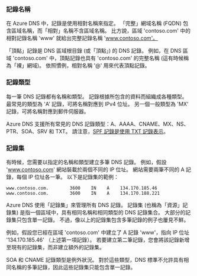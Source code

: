 ### <a name="record-names"></a>記錄名稱

在 Azure DNS 中，記錄是使用相對名稱來指定。 「完整」網域名稱 (FQDN) 包含區域名稱，而「相對」名稱不含區域名稱。 比方說，區域 'contoso.com' 中的相對記錄名稱 'www' 就給出完整記錄名稱 'www.contoso.com'。

「頂點」記錄是 DNS 區域根目錄 (或「頂點」) 的 DNS 記錄。 例如，在 DNS 區域 'contoso.com' 中，頂點記錄也具有 'contoso.com' 的完整名稱 (這有時候稱為「裸」網域)。  依照慣例，相對名稱 '@' 用來代表頂點記錄。

### <a name="record-types"></a>記錄類型

每一筆 DNS 記錄都有名稱和類型。 記錄根據所包含的資料而組織成各種類型。 最常見的類型為 'A' 記錄，可將名稱對應到 IPv4 位址。 另一個一般類型為 'MX' 記錄，可將名稱對應到郵件伺服器。

Azure DNS 支援所有常見的 DNS 記錄類型：A、AAAA、CNAME、MX、NS、PTR、SOA、SRV 和 TXT。 請注意，[SPF 記錄是使用 TXT 記錄表示](../articles/dns/dns-zones-records.md#spf-records)。

### <a name="record-sets"></a>記錄集

有時候，您需要以指定的名稱和類型建立多筆 DNS 記錄。 例如，假設 'www.contoso.com' 網站裝載於兩個不同的 IP 位址。 網站需要兩筆不同的 A 記錄，每個 IP 位址各一筆。 以下是記錄集的範例：

    www.contoso.com.        3600    IN    A    134.170.185.46
    www.contoso.com.        3600    IN    A    134.170.188.221

Azure DNS 使用「記錄集」來管理所有 DNS 記錄。 記錄集 (也稱為「資源」記錄集) 是指一個區域中，具有相同名稱和相同類型的 DNS 記錄集合。 大部分的記錄集只包含單一記錄。 不過，像以上的記錄集包含多筆記錄的例子也屢見不鮮。

例如，假設您已經在區域 'contoso.com' 中建立了 A 記錄 'www'，指向 IP 位址 '134.170.185.46' （上述第一項記錄）。  若要建立第二筆記錄，您會將該記錄新增至現有的記錄集，而非建立額外的記錄集。

SOA 和 CNAME 記錄類型是例外狀況。 對於這些類型，DNS 標準不允許具有相同名稱的多筆記錄，因此這些記錄集只能包含單一記錄。